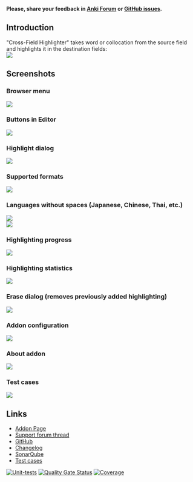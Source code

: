 **Please, share your feedback
in [Anki Forum](https://forums.ankiweb.net/t/cross-field-highlighter-addon-support-page/52592)
or [GitHub issues](https://github.com/Aleks-Ya/cross-field-highlighter-anki-addon/issues).**

## Introduction

"Cross-Field Highlighter" takes word or collocation from the source field and highlights it in the destination
fields:  
![](https://raw.githubusercontent.com/Aleks-Ya/cross-field-highlighter-anki-addon/master/docs/images/short-description-3.png)

## Screenshots

### Browser menu

![](https://raw.githubusercontent.com/Aleks-Ya/cross-field-highlighter-anki-addon/master/docs/images/browser-menu.png)

### Buttons in Editor

![](https://raw.githubusercontent.com/Aleks-Ya/cross-field-highlighter-anki-addon/master/docs/images/editor-buttons.png)

### Highlight dialog

![](https://raw.githubusercontent.com/Aleks-Ya/cross-field-highlighter-anki-addon/master/docs/images/dialog-highlight.png)

### Supported formats

![](https://raw.githubusercontent.com/Aleks-Ya/cross-field-highlighter-anki-addon/master/docs/images/formats.png)

### Languages without spaces (Japanese, Chinese, Thai, etc.)

![](https://raw.githubusercontent.com/Aleks-Ya/cross-field-highlighter-anki-addon/master/docs/images/space-delimited-language.png)  
![](https://raw.githubusercontent.com/Aleks-Ya/cross-field-highlighter-anki-addon/master/docs/images/furigana.png)

### Highlighting progress

![](https://raw.githubusercontent.com/Aleks-Ya/cross-field-highlighter-anki-addon/master/docs/images/progress-highlight.png)

### Highlighting statistics

![](https://raw.githubusercontent.com/Aleks-Ya/cross-field-highlighter-anki-addon/master/docs/images/statistics-highlight.png)

### Erase dialog (removes previously added highlighting)

![](https://raw.githubusercontent.com/Aleks-Ya/cross-field-highlighter-anki-addon/master/docs/images/dialog-erase.png)

### Addon configuration

![](https://raw.githubusercontent.com/Aleks-Ya/cross-field-highlighter-anki-addon/master/docs/images/addon-configuration-open.png)

### About addon

![](https://raw.githubusercontent.com/Aleks-Ya/cross-field-highlighter-anki-addon/master/docs/images/about-dialog-open.png)

### Test cases

![](https://raw.githubusercontent.com/Aleks-Ya/cross-field-highlighter-anki-addon/master/docs/images/test-cases-open.png)

## Links

- [Addon Page](https://ankiweb.net/shared/info/1312127886)
- [Support forum thread](https://forums.ankiweb.net/t/cross-field-highlighter-addon-support-page/52592)
- [GitHub](https://github.com/Aleks-Ya/cross-field-highlighter-anki-addon)
- [Changelog](https://github.com/Aleks-Ya/cross-field-highlighter-anki-addon/blob/master/CHANGELOG.md)
- [SonarQube](https://sonarcloud.io/project/overview?id=Aleks-Ya_cross-field-highlighter-anki-addon)
- [Test cases](https://github.com/Aleks-Ya/cross-field-highlighter-anki-addon/blob/master/docs/cases.md)

[![Unit-tests](https://github.com/Aleks-Ya/cross-field-highlighter-anki-addon/actions/workflows/python-app.yml/badge.svg)](https://github.com/Aleks-Ya/cross-field-highlighter-anki-addon/actions/workflows/python-app.yml)
[![Quality Gate Status](https://sonarcloud.io/api/project_badges/measure?project=Aleks-Ya_cross-field-highlighter-anki-addon&metric=alert_status)](https://sonarcloud.io/summary/new_code?id=Aleks-Ya_cross-field-highlighter-anki-addon)
[![Coverage](https://sonarcloud.io/api/project_badges/measure?project=Aleks-Ya_cross-field-highlighter-anki-addon&metric=coverage)](https://sonarcloud.io/summary/new_code?id=Aleks-Ya_cross-field-highlighter-anki-addon)
